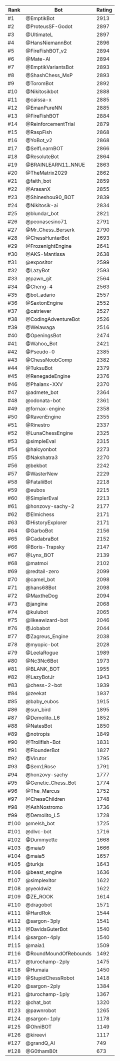 Rank|Bot|Rating
---|---|---
#1|@EmptikBot|2913
#2|@ProteusSF-Godot|2897
#3|@UltimateL|2897
#4|@HansNiemannBot|2896
#5|@FireFishBOT_v2|2894
#6|@Mate-AI|2894
#7|@EmptikVariantsBot|2893
#8|@ShashChess_MsP|2893
#9|@ToromBot|2892
#10|@Nikitosikbot|2888
#11|@caissa-x|2885
#12|@EmanPureNN|2885
#13|@FireFishBOT|2884
#14|@ReinforcementTrial|2879
#15|@RaspFish|2868
#16|@YoBot_v2|2868
#17|@SelfLearnBOT|2866
#18|@ResoluteBot|2864
#19|@BRAINLEARN11_NNUE|2863
#20|@TheMatrix2029|2862
#21|@faith_bot|2859
#22|@ArasanX|2855
#23|@Shineshou90_BOT|2839
#24|@Nikitosik-ai|2834
#25|@blundar_bot|2821
#26|@peonasesino71|2791
#27|@Mr_Chess_Berserk|2790
#28|@ChessHunterBot|2693
#29|@FrozenightEngine|2641
#30|@AKS-Mantissa|2638
#31|@expositor|2599
#32|@LazyBot|2593
#33|@pawn_git|2564
#34|@Cheng-4|2563
#35|@bot_adario|2557
#36|@SaxtonEngine|2552
#37|@catriever|2527
#38|@CodingAdventureBot|2526
#39|@Weiawaga|2516
#40|@OpeningsBot|2474
#41|@Wahoo_Bot|2421
#42|@Pseudo-0|2385
#43|@ChessNoobComp|2382
#44|@TuksuBot|2379
#45|@RenegadeEngine|2376
#46|@Phalanx-XXV|2370
#47|@admete_bot|2364
#48|@odonata-bot|2361
#49|@fornax-engine|2358
#50|@RavenEngine|2355
#51|@Rinestro|2337
#52|@LunaChessEngine|2325
#53|@simpleEval|2315
#54|@halcyonbot|2273
#55|@Nakshatra3|2270
#56|@bekbot|2242
#57|@WasterNew|2229
#58|@FataliiBot|2218
#59|@eubos|2215
#60|@SimplerEval|2213
#61|@honzovy-sachy-2|2177
#62|@Elmichess|2171
#63|@HistoryExplorer|2171
#64|@GarboBot|2156
#65|@CadabraBot|2152
#66|@Boris-Trapsky|2147
#67|@Lynx_BOT|2139
#68|@matmoi|2102
#69|@redtail-zero|2099
#70|@camel_bot|2098
#71|@hans68Bot|2098
#72|@MaxtheDog|2094
#73|@jangine|2068
#74|@kulubot|2065
#75|@likeawizard-bot|2046
#76|@Jobabot|2044
#77|@Zagreus_Engine|2038
#78|@myopic-bot|2028
#79|@LeelaRogue|1989
#80|@Nc3Nc6Bot|1973
#81|@BLANK_BOT|1955
#82|@LazyBotJr|1943
#83|@chess-2-bot|1939
#84|@zeekat|1937
#85|@baby_eubos|1915
#86|@sun_bird|1895
#87|@Demolito_L6|1852
#88|@NatesBot|1850
#89|@notropis|1849
#90|@Trollfish-Bot|1831
#91|@FlounderBot|1827
#92|@Virutor|1795
#93|@Sem1Rose|1791
#94|@honzovy-sachy|1777
#95|@Genetic_Chess_Bot|1774
#96|@The_Marcus|1752
#97|@ChessChildren|1748
#98|@AshNostromo|1736
#99|@Demolito_L5|1728
#100|@melsh_bot|1725
#101|@dlvc-bot|1716
#102|@Dummyette|1668
#103|@maia9|1666
#104|@maia5|1657
#105|@turkjs|1643
#106|@beast_engine|1636
#107|@simplexitor|1622
#108|@yeoldwiz|1622
#109|@ZE_ROOK|1614
#110|@dragobot|1571
#111|@HardRok|1544
#112|@sargon-3ply|1541
#113|@DavidsGuterBot|1540
#114|@sargon-4ply|1540
#115|@maia1|1509
#116|@RoundMoundOfRebounds|1492
#117|@turochamp-2ply|1475
#118|@Humaia|1450
#119|@StupidChessRobot|1418
#120|@sargon-2ply|1384
#121|@turochamp-1ply|1367
#122|@chat_bot|1320
#123|@pawnrobot|1265
#124|@sargon-1ply|1178
#125|@OhniBOT|1149
#126|@kireevi|1117
#127|@grandQ_AI|749
#128|@G0thamB0t|673
